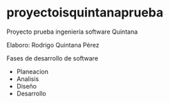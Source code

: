 # proyectoisquintanaprueba
Proyecto prueba ingeniería software  Quintana

Elaboro: Rodrigo Quintana Pérez

Fases de desarrollo de software 

- Planeacion
- Analisis
- Diseño
- Desarrollo
  
  
